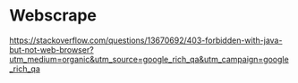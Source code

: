 # Webscrape

https://stackoverflow.com/questions/13670692/403-forbidden-with-java-but-not-web-browser?utm_medium=organic&utm_source=google_rich_qa&utm_campaign=google_rich_qa
